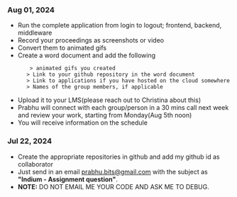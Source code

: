 ### Aug 01, 2024

* Run the complete application from login to logout; frontend, backend, middleware
* Record your proceedings as screenshots or video
* Convert them to animated gifs
* Create a word document and add the following
```
       > animated gifs you created
      > Link to your github repository in the word document
      > Link to applications if you have hosted on the cloud somewhere
      > Names of the group members, if applicable
```
* Upload it to your LMS(please reach out to Christina about this)
* Prabhu will connect with each group/person in a 30 mins call next week and review your work, starting from Monday(Aug 5th noon)
* You will receive information on the schedule

### Jul 22, 2024

* Create the appropriate repositories in github and add my github id as collaborator
* Just send in an email prabhu.bits@gmail.com with the subject as **"Indium - Assignment question"**. 
* **NOTE:** DO NOT EMAIL ME YOUR CODE AND ASK ME TO DEBUG.
